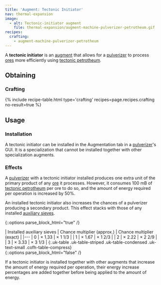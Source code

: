 ```yaml
---
title: 'Augment: Tectonic Initiator'
nav: thermal-expansion
image:
  - alt: Tectonic-initiator augment
    file: thermal-expansion/augment-machine-pulverizer-petrotheum.gif
recipes:
  crafting:
    - augment-machine-pulverizer-petrotheum
---
```


A **tectonic initiator** is an [augment](/docs/augments/) that allows for a
[pulverizer](/docs/pulverizer/) to process
[ores](/docs/pulverizer/#ore-processing) more efficiently using [tectonic
petrotheum](/docs/tectonic-petrotheum/).


Obtaining
---------

### Crafting
{% include recipe-table.html type='crafting' recipes=page.recipes.crafting no-result=true %}


Usage
-----

### Installation
A tectonic initiator can be installed in the Augmentation tab in a
[pulverizer](/docs/pulverizer/)'s GUI. It is a specialization that cannot be
installed together with other specialization augments.

### Effects
A [pulverizer](/docs/pulverizer/) with a tectonic initiator installed produces
one extra unit of the primary product of any
[ore](/docs/pulverizer/#ore-processing) it processes. However, it consumes 100
mB of [tectonic petrotheum](/docs/tectonic-petrotheum/) per ore to do so, and
the amount of energy required per operation is increased by 50%.

An installed tectonic initiator also increases the chances of a pulverizer
producing a secondary product. This effect stacks with those of any installed
[auxiliary sieves](/docs/augment-auxiliary-sieve/).

{::options parse_block_html="true" /}
<div class="uk-overflow-container">
| Installed auxiliary sieves | Chance multiplier (approx.) | Chance multiplier (exact) |
|---
| 0 | × 1.33 | × 1 1/3 |
| 1 | × 1.67 | × 1 2/3 |
| 2 | × 2.22 | × 2 2/9 |
| 3 | × 3.33 | × 3 1/3 |
{:.uk-table .uk-table-striped .uk-table-condensed .uk-text-small .cofh-table-compress}
</div>
{::options parse_block_html="false" /}

If a tectonic initiator is installed together with other augments that increase
the amount of energy required per operation, their energy increase percentages
are added together before being applied to the amount of energy.
